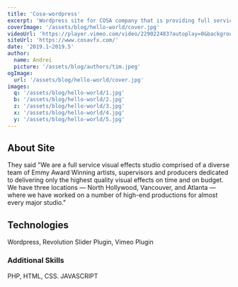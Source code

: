 ```yaml
---
title: 'Cosa-wordpress'
excerpt: 'Wordpress site for COSA company that is providing full service visual effects studio comprised of a diverse team of Emmy Award Winning artists'
coverImage: '/assets/blog/hello-world/cover.jpg'
videoUrl: 'https://player.vimeo.com/video/229022483?autoplay=0&background=0&title=0&byline=0&portrait=0&player_id=iframe50439'
siteUrl: 'https://www.cosavfx.com/'
date: '2019.1~2019.5'
author:
  name: Andrei
  picture: '/assets/blog/authors/tim.jpeg'
ogImage:
  url: '/assets/blog/hello-world/cover.jpg'
images:
  q: '/assets/blog/hello-world/1.jpg'
  b: '/assets/blog/hello-world/2.jpg'
  z: '/assets/blog/hello-world/3.jpg'
  x: '/assets/blog/hello-world/4.jpg'
  y: '/assets/blog/hello-world/5.jpg'
---
```


## About Site
They said
"We are a full service visual effects studio comprised of a diverse team of Emmy Award Winning artists, supervisors and producers dedicated to delivering only the highest quality visual effects on time and on budget. We have three locations — North Hollywood, Vancouver, and Atlanta — where we have worked on a number of high-end productions for almost every major studio."

## Technologies
Wordpress, Revolution Slider Plugin, Vimeo Plugin  

### Additional Skills
PHP, HTML, CSS. JAVASCRIPT
